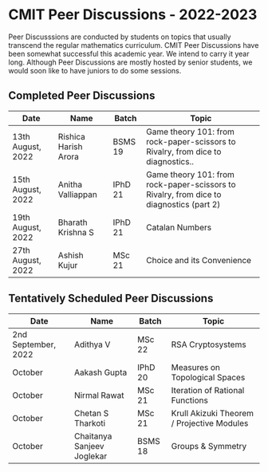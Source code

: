 # CMIT Peer Discussions - 2022-2023

Peer Discusssions are conducted by students on topics that usually transcend the regular mathematics curriculum. 
CMIT Peer Discussions have been somewhat successful this academic year. We intend to carry it year long.
Although Peer Discussions are mostly hosted by senior students, we would soon like to have juniors to do some sessions.

## Completed Peer Discussions
| Date | Name | Batch | Topic |
| --- | --- | --- | --- |
| 13th August, 2022 | Rishica Harish Arora | BSMS 19 | Game theory 101: from rock-paper-scissors to Rivalry, from dice to diagnostics.. |
| 15th August, 2022 |  Anitha Valliappan | IPhD 21 | Game theory 101: from rock-paper-scissors to Rivalry, from dice to diagnostics (part 2)  |
| 19th August, 2022 | Bharath Krishna S | IPhD 21 | Catalan Numbers |
| 27th August, 2022 | Ashish Kujur | MSc 21 | Choice and its Convenience |

## Tentatively Scheduled Peer Discussions
| Date | Name | Batch | Topic |
| --- | --- | --- | --- |
| 2nd September, 2022 | Adithya V | MSc 22 | RSA Cryptosystems |
| October | Aakash Gupta | IPhD 20 | Measures on Topological Spaces |
| October | Nirmal Rawat| MSc 21 | Iteration of Rational Functions |
| October | Chetan S Tharkoti | MSc 21 | Krull Akizuki Theorem / Projective Modules |
| October | Chaitanya Sanjeev Joglekar | BSMS 18 | Groups & Symmetry |
